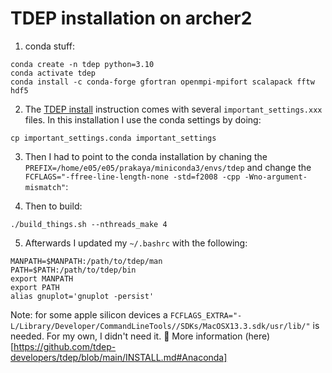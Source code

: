 # TDEP installation on archer2

1. conda stuff:
```
conda create -n tdep python=3.10
conda activate tdep
conda install -c conda-forge gfortran openmpi-mpifort scalapack fftw hdf5
```
2. The [TDEP install](https://github.com/tdep-developers/tdep/blob/main/INSTALL.md) instruction comes with several `important_settings.xxx` files. In this installation I use the conda settings by doing: 
```
cp important_settings.conda important_settings
``` 

3. Then I had to point to the conda installation by chaning the `PREFIX=/home/e05/e05/prakaya/miniconda3/envs/tdep` and change the `FCFLAGS="-ffree-line-length-none -std=f2008 -cpp -Wno-argument-mismatch"`:

4. Then to build:
```
./build_things.sh --nthreads_make 4
```

5. Afterwards I updated my `~/.bashrc` with the following:
```
MANPATH=$MANPATH:/path/to/tdep/man
PATH=$PATH:/path/to/tdep/bin
export MANPATH
export PATH
alias gnuplot='gnuplot -persist'
```

Note: for some apple silicon devices a `FCFLAGS_EXTRA="-L/Library/Developer/CommandLineTools//SDKs/MacOSX13.3.sdk/usr/lib/"` is needed. For my own, I didn't need it. 🤔 More information (here)[https://github.com/tdep-developers/tdep/blob/main/INSTALL.md#Anaconda]

